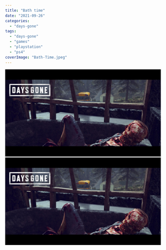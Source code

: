```yaml
---
title: "Bath time"
date: "2021-09-26"
categories: 
  - "days-gone"
tags: 
  - "days-gone"
  - "games"
  - "playstation"
  - "ps4"
coverImage: "Bath-Time.jpeg"
---
```


[![](images/Bath-Time.jpeg)](images/Bath-Time.jpeg)
[![](images/Bath-Time.jpeg)](images/Bath-Time.jpeg)
